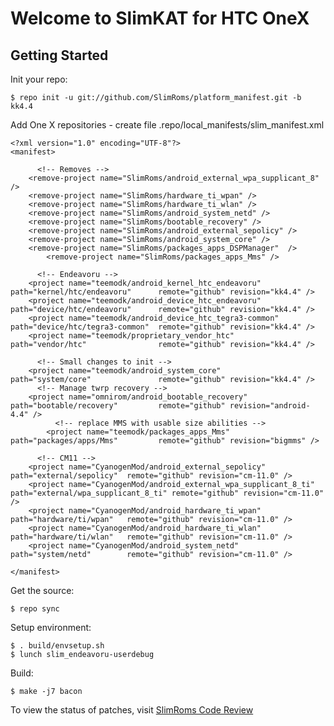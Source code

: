 Welcome to SlimKAT for HTC OneX
===============================


Getting Started
---------------

Init your repo:

    $ repo init -u git://github.com/SlimRoms/platform_manifest.git -b kk4.4

Add One X repositories - create file .repo/local_manifests/slim_manifest.xml

	<?xml version="1.0" encoding="UTF-8"?>
	<manifest>

	      <!-- Removes -->
	    <remove-project name="SlimRoms/android_external_wpa_supplicant_8" />
	    <remove-project name="SlimRoms/hardware_ti_wpan" />
	    <remove-project name="SlimRoms/hardware_ti_wlan" />
	    <remove-project name="SlimRoms/android_system_netd" />
	    <remove-project name="SlimRoms/bootable_recovery" />
	    <remove-project name="SlimRoms/android_external_sepolicy" />
	    <remove-project name="SlimRoms/android_system_core" />
	    <remove-project name="SlimRoms/packages_apps_DSPManager"  />
            <remove-project name="SlimRoms/packages_apps_Mms" />

	      <!-- Endeavoru -->
	    <project name="teemodk/android_kernel_htc_endeavoru"         path="kernel/htc/endeavoru"      remote="github" revision="kk4.4" />
	    <project name="teemodk/android_device_htc_endeavoru"         path="device/htc/endeavoru"      remote="github" revision="kk4.4" />
	    <project name="teemodk/android_device_htc_tegra3-common"     path="device/htc/tegra3-common"  remote="github" revision="kk4.4" />
	    <project name="teemodk/proprietary_vendor_htc"               path="vendor/htc"                remote="github" revision="kk4.4" />

	      <!-- Small changes to init -->
	    <project name="teemodk/android_system_core"                  path="system/core"               remote="github" revision="kk4.4" />
	      <!-- Manage twrp recovery -->
	    <project name="omnirom/android_bootable_recovery"            path="bootable/recovery"         remote="github" revision="android-4.4" />
              <!-- replace MMS with usable size abilities -->
            <project name="teemodk/packages_apps_Mms"                    path="packages/apps/Mms"         remote="github" revision="bigmms" />

	      <!-- CM11 -->
	    <project name="CyanogenMod/android_external_sepolicy"            path="external/sepolicy"  remote="github" revision="cm-11.0" />
	    <project name="CyanogenMod/android_external_wpa_supplicant_8_ti" path="external/wpa_supplicant_8_ti" remote="github" revision="cm-11.0" />
	    <project name="CyanogenMod/android_hardware_ti_wpan"             path="hardware/ti/wpan"   remote="github" revision="cm-11.0" />
	    <project name="CyanogenMod/android_hardware_ti_wlan"             path="hardware/ti/wlan"   remote="github" revision="cm-11.0" />
	    <project name="CyanogenMod/android_system_netd"                  path="system/netd"        remote="github" revision="cm-11.0" />

	</manifest>


Get the source:

    $ repo sync

Setup environment:

    $ . build/envsetup.sh
    $ lunch slim_endeavoru-userdebug

Build:

    $ make -j7 bacon




To view the status of patches, visit [SlimRoms Code Review](http://gerrit.slimroms.net)
